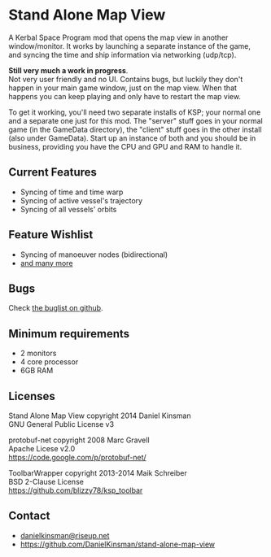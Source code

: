 Stand Alone Map View
====================

A Kerbal Space Program mod that opens the map view in another window/monitor.
It works by launching a separate instance of the game, and syncing the time
and ship information via networking (udp/tcp).

**Still very much a work in progress**.  
Not very user friendly and no UI. Contains bugs, but luckily they don't
happen in your main game window, just on the map view. When that happens you
can keep playing and only have to restart the map view.

To get it working, you'll need two separate installs of KSP; your normal one
and a separate one just for this mod. The "server" stuff goes in your normal
game (in the GameData directory), the "client" stuff goes in the other
install (also under GameData). Start up an instance of both and you should
be in business, providing you have the CPU and GPU and RAM to handle it.

Current Features
----------------

* Syncing of time and time warp
* Syncing of active vessel's trajectory
* Syncing of all vessels' orbits

Feature Wishlist
----------------

* Syncing of manoeuver nodes (bidirectional)
* [and many more][1]

[1]: https://github.com/DanielKinsman/stand-alone-map-view/issues?labels=enhancement&page=1&state=open

Bugs
----

Check [the buglist on github][2].

[2]: https://github.com/DanielKinsman/stand-alone-map-view/issues?labels=bug&page=1&state=open

Minimum requirements
--------------------

* 2 monitors
* 4 core processor
* 6GB RAM

Licenses
--------

Stand Alone Map View copyright 2014 Daniel Kinsman  
GNU General Public License v3

protobuf-net copyright 2008 Marc Gravell  
Apache Licese v2.0  
https://code.google.com/p/protobuf-net/

ToolbarWrapper copyright 2013-2014 Maik Schreiber  
BSD 2-Clause License  
https://github.com/blizzy78/ksp_toolbar

Contact
-------

* danielkinsman@riseup.net
* https://github.com/DanielKinsman/stand-alone-map-view
